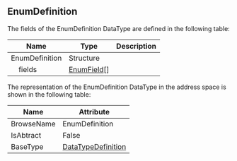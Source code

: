 <!-- datatype -->
## EnumDefinition
<!-- end of description -->
The fields of the EnumDefinition DataType are defined in the following table:  

|Name|Type|Description|
|---|---|---|
|EnumDefinition|Structure||
|&nbsp;&nbsp;&nbsp;&nbsp;fields|[EnumField](../../../Part3/DataTypes/EnumField/readme.md)[]||

The representation of the EnumDefinition DataType in the address space is shown in the following table:  

|Name|Attribute|
|---|---|
|BrowseName|EnumDefinition|
|IsAbtract|False|
|BaseType|[DataTypeDefinition](../../../Part3/DataTypes/DataTypeDefinition/readme.md)|


